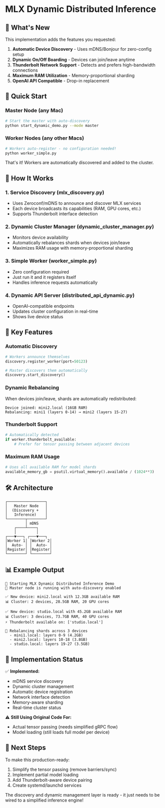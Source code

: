 # MLX Dynamic Distributed Inference

## 🚀 What's New

This implementation adds the features you requested:

1. **Automatic Device Discovery** - Uses mDNS/Bonjour for zero-config setup
2. **Dynamic On/Off Boarding** - Devices can join/leave anytime
3. **Thunderbolt Network Support** - Detects and prefers high-bandwidth connections
4. **Maximum RAM Utilization** - Memory-proportional sharding
5. **OpenAI API Compatible** - Drop-in replacement

## 🎯 Quick Start

### Master Node (any Mac)
```bash
# Start the master with auto-discovery
python start_dynamic_demo.py --mode master
```

### Worker Nodes (any other Macs)
```bash
# Workers auto-register - no configuration needed!
python worker_simple.py
```

That's it! Workers are automatically discovered and added to the cluster.

## 📡 How It Works

### 1. Service Discovery (mlx_discovery.py)
- Uses Zeroconf/mDNS to announce and discover MLX services
- Each device broadcasts its capabilities (RAM, GPU cores, etc.)
- Supports Thunderbolt interface detection

### 2. Dynamic Cluster Manager (dynamic_cluster_manager.py)
- Monitors device availability
- Automatically rebalances shards when devices join/leave
- Maximizes RAM usage with memory-proportional sharding

### 3. Simple Worker (worker_simple.py)
- Zero configuration required
- Just run it and it registers itself
- Handles inference requests automatically

### 4. Dynamic API Server (distributed_api_dynamic.py)
- OpenAI-compatible endpoints
- Updates cluster configuration in real-time
- Shows live device status

## 🌟 Key Features

### Automatic Discovery
```python
# Workers announce themselves
discovery.register_worker(port=50123)

# Master discovers them automatically
discovery.start_discovery()
```

### Dynamic Rebalancing
When devices join/leave, shards are automatically redistributed:
```
Device joined: mini2.local (16GB RAM)
Rebalancing: mini1 (layers 0-14) → mini2 (layers 15-27)
```

### Thunderbolt Support
```python
# Automatically detected
if worker.thunderbolt_available:
    # Prefer for tensor passing between adjacent devices
```

### Maximum RAM Usage
```python
# Uses all available RAM for model shards
available_memory_gb = psutil.virtual_memory().available / (1024**3)
```

## 🛠️ Architecture

```
┌─────────────────┐
│   Master Node   │
│  (Discovery +   │
│   Inference)    │
└────────┬────────┘
         │ mDNS
    ┌────┴────┐
    │         │
┌───▼───┐ ┌───▼───┐
│Worker 1│ │Worker 2│
│  Auto- │ │  Auto- │
│Register│ │Register│
└────────┘ └────────┘
```

## 📊 Example Output

```
🚀 Starting MLX Dynamic Distributed Inference Demo
📡 Master node is running with auto-discovery enabled

✅ New device: mini2.local with 12.3GB available RAM
📊 Cluster: 2 devices, 28.5GB RAM, 20 GPU cores

✅ New device: studio.local with 45.2GB available RAM  
📊 Cluster: 3 devices, 73.7GB RAM, 40 GPU cores
⚡ Thunderbolt available on: ['studio.local']

🔄 Rebalancing shards across 3 devices
  - mini1.local: layers 0-9 (4.2GB)
  - mini2.local: layers 10-18 (3.8GB)
  - studio.local: layers 19-27 (3.5GB)
```

## 🔧 Implementation Status

✅ **Implemented:**
- mDNS service discovery
- Dynamic cluster management  
- Automatic device registration
- Network interface detection
- Memory-aware sharding
- Real-time cluster status

⚠️ **Still Using Original Code For:**
- Actual tensor passing (needs simplified gRPC flow)
- Model loading (still loads full model per device)

## 🚀 Next Steps

To make this production-ready:
1. Simplify the tensor passing (remove barriers/sync)
2. Implement partial model loading
3. Add Thunderbolt-aware device pairing
4. Create systemd/launchd services

The discovery and dynamic management layer is ready - it just needs to be wired to a simplified inference engine!